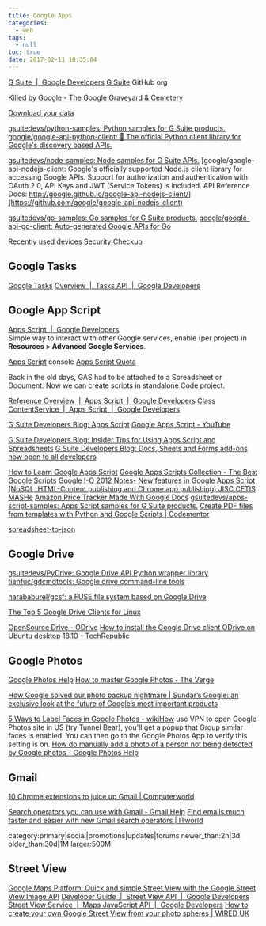 ```yaml
---
title: Google Apps
categories:
  - web
tags:
  - null
toc: true
date: 2017-02-11 10:35:04
---
```


[G Suite  |  Google Developers](https://developers.google.com/gsuite/)
[G Suite](https://github.com/gsuitedevs) GitHub org

[Killed by Google - The Google Graveyard & Cemetery](https://killedbygoogle.com/)

[Download your data](https://takeout.google.com/settings/takeout?pli=1)

[gsuitedevs/python-samples: Python samples for G Suite products.](https://github.com/gsuitedevs/python-samples)
[google/google-api-python-client: 🐍 The official Python client library for Google's discovery based APIs.](https://github.com/google/google-api-python-client)

[gsuitedevs/node-samples: Node samples for G Suite APIs.](https://github.com/gsuitedevs/node-samples)
[google/google-api-nodejs-client: Google's officially supported Node.js client library for accessing Google APIs. Support for authorization and authentication with OAuth 2.0, API Keys and JWT (Service Tokens) is included. API Reference Docs: http://google.github.io/google-api-nodejs-client/](https://github.com/google/google-api-nodejs-client)

[gsuitedevs/go-samples: Go samples for G Suite products.](https://github.com/gsuitedevs/go-samples)
[google/google-api-go-client: Auto-generated Google APIs for Go](https://github.com/google/google-api-go-client)

[Recently used devices](https://myaccount.google.com/device-activity)
[Security Checkup](https://myaccount.google.com/security-checkup)

## Google Tasks

[Google Tasks](https://mail.google.com/tasks/ig)
[Overview  |  Tasks API  |  Google Developers](https://developers.google.com/google-apps/tasks/)

## Google App Script

[Apps Script  |  Google Developers](https://developers.google.com/apps-script/)  
Simple way to interact with other Google services, enable (per project) in **Resources > Advanced Google Services**.

[Apps Script](https://script.google.com/home) console
[Apps Script Quota](https://docs.google.com/macros/dashboard)

Back in the old days, GAS had to be attached to a Spreadsheet or Document. Now we can create scripts in standalone Code project.

[Reference Overview  |  Apps Script  |  Google Developers](https://developers.google.com/apps-script/reference/)
[Class ContentService  |  Apps Script  |  Google Developers](https://developers.google.com/apps-script/reference/content/content-service)

[G Suite Developers Blog: Apps Script](https://gsuite-developers.googleblog.com/search/label/Apps%20Script)
[Google Apps Script - YouTube](https://www.youtube.com/playlist?list=PL68F511F6E3C122EB)

[G Suite Developers Blog: Insider Tips for Using Apps Script and Spreadsheets](https://gsuite-developers.googleblog.com/2012/05/insider-tips-for-using-apps-script-and.html)
[G Suite Developers Blog: Docs, Sheets and Forms add-ons now open to all developers](https://gsuite-developers.googleblog.com/2015/04/docs-sheets-and-forms-add-ons-now-open.html)

[How to Learn Google Apps Script](http://ctrlq.org/code/19803-learn-google-apps-script)
[Google Apps Scripts Collection - The Best Google Scripts](https://www.labnol.org/internet/google-scripts/28281/)
[Google I-O 2012 Notes- New features in Google Apps Script (NoSQL, HTML-Content publishing and Chrome app publishing) JISC CETIS MASHe](http://mashe.hawksey.info/2012/07/google-io-2012-notes-new-features-in-google-apps-script-nosql-htmlcontent-publishing-and-chrome-app-publishing/)
[Amazon Price Tracker Made With Google Docs](http://www.labnol.org/internet/amazon-price-tracker/28156/)
[gsuitedevs/apps-script-samples: Apps Script samples for G Suite products.](https://github.com/gsuitedevs/apps-script-samples)
[Create PDF files from templates with Python and Google Scripts | Codementor](https://www.codementor.io/garethdwyer/create-pdf-files-from-templates-with-python-and-google-scripts-p63kal1vb)

[spreadsheet-to-json](https://www.npmjs.com/package/spreadsheet-to-json)

## Google Drive

[gsuitedevs/PyDrive: Google Drive API Python wrapper library](https://github.com/gsuitedevs/PyDrive)
[tienfuc/gdcmdtools: Google drive command-line tools](https://github.com/tienfuc/gdcmdtools)

[harababurel/gcsf: a FUSE file system based on Google Drive](https://github.com/harababurel/gcsf)

[The Top 5 Google Drive Clients for Linux](https://www.fossmint.com/best-google-drive-clients-for-linux/)

[OpenSource Drive - ODrive](https://liberodark.github.io/ODrive/)
[How to install the Google Drive client ODrive on Ubuntu desktop 18.10 - TechRepublic](https://www.techrepublic.com/article/how-to-install-the-google-drive-client-odrive-on-ubuntu-desktop-18-10/#ftag=RSS56d97e7)

## Google Photos

[Google Photos Help](https://support.google.com/photos#topic=6128818)
[How to master Google Photos - The Verge](https://www.theverge.com/2017/6/9/15762170/google-photos-how-to-master)

[How Google solved our photo backup nightmare | Sundar’s Google: an exclusive look at the future of Google’s most important products](https://www.theverge.com/a/sundars-google/google-photos-google-io-2015)

[5 Ways to Label Faces in Google Photos - wikiHow](https://www.wikihow.com/Label-Faces-in-Google-Photos) use VPN to open Google Photos site in US (try Tunnel Bear), you'll get a popup that Group similar faces is enabled. You can then go to the Google Photos App to verify this setting is on.
[How do manually add a photo of a person not being detected by Google photos - Google Photos Help](https://support.google.com/photos/thread/115166?hl=en)

## Gmail

[10 Chrome extensions to juice up Gmail | Computerworld](https://www.computerworld.com/article/2979569/web-browsers/chrome-extensions-to-juice-up-gmail.html)

[Search operators you can use with Gmail - Gmail Help](https://support.google.com/mail/answer/7190?hl=en)
[Find emails much faster and easier with new Gmail search operators | ITworld](https://www.itworld.com/article/2717895/find-emails-much-faster-and-easier-with-new-gmail-search-operators.html)

category:primary|social|promotions|updates|forums
newer_than:2h|3d
older_than:30d|1M
larger:500M

## Street View

[Google Maps Platform: Quick and simple Street View with the Google Street View Image API](https://mapsplatform.googleblog.com/2011/09/quick-and-simple-street-view-with.html)
[Developer Guide  |  Street View API  |  Google Developers](https://developers.google.com/maps/documentation/streetview/intro)
[Street View Service  |  Maps JavaScript API  |  Google Developers](https://developers.google.com/maps/documentation/javascript/streetview)
[How to create your own Google Street View from your photo spheres | WIRED UK](https://www.wired.co.uk/article/make-your-own-google-street-view)
